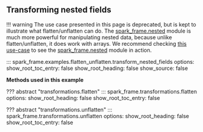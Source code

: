 ## Transforming nested fields

!!! warning
    The use case presented in this page is deprecated, but is kept to illustrate what flatten/unflatten can do.
    The [spark_frame.nested](/spark-frame/reference/nested) module is much more powerful for manipulating nested data, 
    because unlike flatten/unflatten, it does work with arrays. We recommend checking 
    [this use-case](/use_cases/working_with_nested_data) to see the [spark_frame.nested](/spark-frame/reference/nested)
    module in action.

::: spark_frame.examples.flatten_unflatten.transform_nested_fields
    options:
        show_root_toc_entry: false
        show_root_heading: false
        show_source: false

**Methods used in this example**

??? abstract "transformations.flatten"
    ::: spark_frame.transformations.flatten
        options:
            show_root_heading: false
            show_root_toc_entry: false

??? abstract "transformations.unflatten"
    ::: spark_frame.transformations.unflatten
        options:
            show_root_heading: false
            show_root_toc_entry: false

